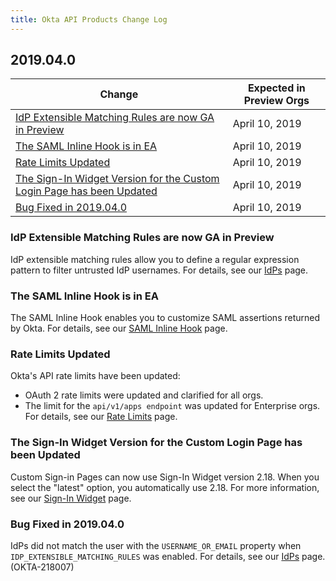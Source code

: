 ```yaml
---
title: Okta API Products Change Log
---
```


## 2019.04.0

| Change                                      | Expected in Preview Orgs |
|-----------------------------------------------------------------------------------------------------------------------|--------------------------|
| [IdP Extensible Matching Rules are now GA in Preview](#idp-extensible-matching-rules-are-now-ga-in-preview)| April 10, 2019  |
| [The SAML Inline Hook is in EA](#the-saml-inline-hook-is-in-ea)           | April 10, 2019  |
| [Rate Limits Updated](#rate-limits-updated)                               | April 10, 2019  |
| [The Sign-In Widget Version for the Custom Login Page has been Updated](#the-sign-in-widget-version-for-the-custom-login-page-has-been-updated)    | April 10, 2019  |
| [Bug Fixed in 2019.04.0](#bug-fixed-in-2019-04-0)                         | April 10, 2019  |

### IdP Extensible Matching Rules are now GA in Preview

IdP extensible matching rules allow you to define a regular expression pattern to filter untrusted IdP usernames. For details, see our [IdPs](/docs/api/resources/idps/#subject-policy-object/) page. <!-- OKTA-177544 -->

### The SAML Inline Hook is in EA

The SAML Inline Hook enables you to customize SAML assertions returned by Okta. For details, see our [SAML Inline Hook](/use_cases/inline_hooks/saml_hook/saml_hook/) page. <!-- OKTA-211665 and OKTA-2202004 -->

### Rate Limits Updated

Okta's API rate limits have been updated:

* OAuth 2 rate limits were updated and clarified for all orgs.
* The limit for the `api/v1/apps endpoint` was updated for Enterprise orgs. For details, see our [Rate Limits](/docs/api/getting_started/rate-limits/#okta-api-endpoints-and-per-minute-limits/) page. <!-- OKTA-217272 & OKTA-217213 -->

### The Sign-In Widget Version for the Custom Login Page has been Updated

Custom Sign-in Pages can now use Sign-In Widget version 2.18. When you select the "latest" option, you automatically use 2.18. For more information, see our [Sign-In Widget](/code/javascript/okta_sign-in_widget/) page. <!-- OKTA-2206539 -->

### Bug Fixed in 2019.04.0

IdPs did not match the user with the `USERNAME_OR_EMAIL` property when `IDP_EXTENSIBLE_MATCHING_RULES` was enabled. For details, see our [IdPs](/docs/api/resources/idps/#subject-policy-object/) page. (OKTA-218007)